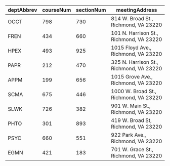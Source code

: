 deptAbbrev | courseNum | sectionNum | meetingAddress
--- | --- | --- | ---
OCCT | 798 | 730 | 814 W. Broad St., Richmond, VA 23220
FREN | 434 | 660 | 101 N. Harrison St., Richmond, VA 23220
HPEX | 493 | 925 | 1015 Floyd Ave., Richmond, VA 23220
PAPR | 212 | 470 | 325 N. Harrison St., Richmond, VA 23220
APPM | 199 | 656 | 1015 Grove Ave., Richmond, VA 23220
SCMA | 675 | 446 | 1000 W. Broad St., Richmond, VA 23220
SLWK | 726 | 382 | 901 W. Main St., Richmond, VA 23220
PHTO | 301 | 893 | 419 W. Broad St, Richmond, VA 23220
PSYC | 660 | 551 | 922 Park Ave., Richmond, VA 23220
EGMN | 421 | 183 | 701 W. Grace St., Richmond, VA 23220